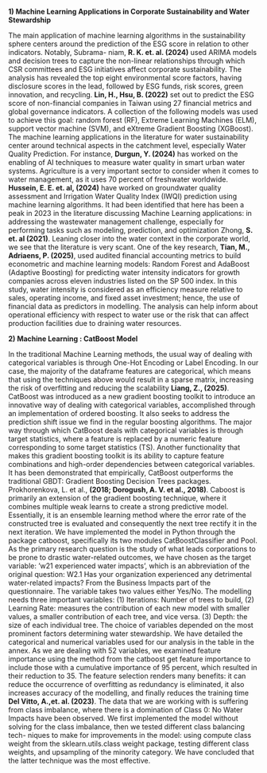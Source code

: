 **1) Machine Learning Applications in Corporate Sustainability and Water Stewardship**

The main application of machine learning algorithms in the sustainability sphere centers around the prediction of the ESG score in relation to other indicators. Notably, Subrama-
niam, **R. K. et. al. (2024)** used ARIMA models and decision trees to capture the non-linear relationships through which CSR committees and ESG initiatives affect corporate 
sustainability. The analysis has revealed the top eight environmental score factors, having disclosure scores in the lead, followed by ESG funds, risk scores, green innovation, and recycling. **Lin,
H., Hsu, B. (2022)** set out to predict the ESG score of non-financial companies in Taiwan using 27 financial metrics and global governance indicators. A collection of the following
models was used to achieve this goal: random forest (RF), Extreme Learning Machines (ELM), support vector machine (SVM), and eXtreme Gradient Boosting (XGBoost).
The machine learning applications in the literature for water sustainability center around technical aspects in the catchment level, especially Water Quality Prediction. For instance,
**Durgun, Y. (2024)** has worked on the enabling of AI techniques to measure water quality in smart urban water systems. Agriculture is a very important sector to consider when it comes to water management, as it uses 70 percent of freshwater worldwide. **Hussein, E. E.
et. al, (2024)** have worked on groundwater quality assessment and Irrigation Water Quality Index (IWQI) prediction using machine learning algorithms. It had been identified that here has been a peak in 2023 in the literature discussing Machine Learning applications:
in addressing the wastewater management challenge, especially for performing tasks such as
modeling, prediction, and optimization Zhong, **S. et. al (2021)**.
Leaning closer into the water context in the corporate world, we see that the literature is
very scant. One of the key research, **Tian, M., Adriaens, P. (2025)**, used audited financial
accounting metrics to build econometric and machine learning models: Random Forest and
AdaBoost (Adaptive Boosting) for predicting water intensity indicators for growth companies
across eleven industries listed on the SP 500 index. In this study, water intensity is considered
as an efficiency measure relative to sales, operating income, and fixed asset investment;
hence, the use of financial data as predictors in modelling. The analysis can help inform
about operational efficiency with respect to water use or the risk that can affect production
facilities due to draining water resources.

**2) Machine Learning : CatBoost Model**

In the traditional Machine Learning methods, the usual way of dealing with categorical variables is through One-Hot Encoding or Label Encoding. In our case, the majority of the
dataframe features are categorical, which means that using the techniques above would result in a sparse matrix, increasing the risk of overfitting and reducing the scalability **Liang,
Z., (2025)**. CatBoost was introduced as a new gradient boosting toolkit to introduce an innovative way of dealing with categorical variables, accomplished through an implementation of ordered boosting. It also seeks to address the prediction shift issue we find in the
regular boosting algorithms. The major way through which CatBoost deals with categorical variables is through target statistics, where a feature is replaced by a numeric feature
corresponding to some target statistics (TS). Another functionality that makes this gradient boosting toolkit is its ability to capture feature combinations and high-order dependencies
between categorical variables. It has been demonstrated that empirically, CatBoost outperforms the traditional GBDT: Gradient Boosting Decision Trees packages. Prokhorenkova,
L. et al., **(2018; Dorogush, A. V. et al., 2018)**. Caboost is primarily an extension of the gradient boosting technique, where it combines
multiple weak learns to create a strong predictive model. Essentially, it is an ensemble learning method where the error rate of the constructed tree is evaluated and consequently
the next tree rectify it in the next iteration. We have implemented the model in Python through the package catboost, specifically its two modules CatBoostClassifier and Pool. As the primary research question is the study of
what leads corporations to be prone to drastic water-related outcomes, we have chosen as the target variable: ’w21 experienced water impacts’, which is an abbreviation of the
original question: W2.1 Has your organization experienced any detrimental water-related
impacts? From the Business Impacts part of the questionnaire. The variable takes two values either Yes/No. The modelling needs three important variables: (1) Iterations:
Number of trees to build, (2) Learning Rate: measures the contribution of each new model with smaller values, a smaller contribution of each tree, and vice versa. (3) Depth:
the size of each individual tree. The choice of variables depended on the most prominent factors determining water stewardship. We have detailed the categorical and numerical variables used for our analysis in
the table in the annex. As we are dealing with 52 variables, we examined feature importance using the method from the catboost get feature importance to include those with
a cumulative importance of 95 percent, which resulted in their reduction to 35. The feature selection renders many benefits: it can reduce the occurrence of overfitting as redundancy is
eliminated, it also increases accuracy of the modelling, and finally reduces the training time **Del Vitto, A.,et. al. (2023)**. The data that we are working with is suffering from class imbalance, where there is a
domination of Class 0: No Water Impacts have been observed. We first implemented the model without solving for the class imbalance, then we tested different class balancing tech-
niques to make for improvements in the model: using compute class weight from the sklearn.utils.class weight package, testing different class weights, and upsampling of the
minority category. We have concluded that the latter technique was the most effective. 


